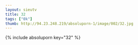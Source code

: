 ```yaml
--- 
layout: sieutv
title: 32
tags: ["0k"]
thumb: http://94.23.248.219/absoluporn-1/image/002/32.jpg
---
```

{% include absoluporn key="32" %} 
